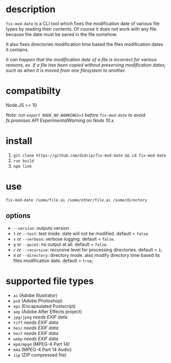 # description

`fix-mod-date` is a CLI tool which fixes the modification date of various file types by reading their contents. Of course it does not work with any file because the date must be saved in the file somehow.

It also fixes directories modification time based the files modification dates it contains.

*It can happen that the modification date of a file is incorrect for various reasons, ex. if a file has been copied without preserving modification dates, such as when it is moved from one filesystem to another.*

# compatibilty

Node.JS >= 10

*Note: run `export NODE_NO_WARNINGS=1` before `fix-mod-date` to avoid fs.promises API ExperimentalWarning on Node 10.x.*

# install

1. `git clone https://github.com/didrip/fix-mod-date && cd fix-mod-date`
2. `run build`
3. `npm link`

# use

`fix-mod-date /some/file.ai /some/other/file.ai /some/directory`

## options

- `--version`: outputs version
- `t` or `--test`: test mode. date will not be modified. default = `false`.
- `v` or `--verbose`: verbose logging. default = `false`.
- `q` or `--quiet`: no output at all. default = `false`.
- `r` or `--recursive`: recursive level for processing directories. default = `1`;
- `d` or `--directory`: directory mode. also modify directory time based its files modification date. default = `true`;

# supported file types

- `ai` (Adobe Illustrator)
- `psd` (Adobe Photoshop)
- `eps` (Encapsulated Postscript)
- `aep` (Adobe After Effects project)
- `jpg/jpeg` *needs EXIF data*
- `tiff` *needs EXIF data*
- `heic` *needs EXIF data*
- `heif` *needs EXIF data*
- `webp` *needs EXIF data*
- `mp4/mpg4` (MPEG-4 Part 14)
- `m4a` (MPEG-4 Part 14 Audio)
- `zip` (ZIP compressed file)